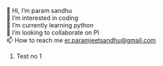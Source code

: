 👋 Hi, I’m param sandhu<br>
👀 I’m interested in coding<br>
🌱 I’m currently learning python<br>
💞️ I’m looking to collaborate on PI<br>
📫 How to reach me er.paramjeetsandhu@gmail.com

1. Test no 1
